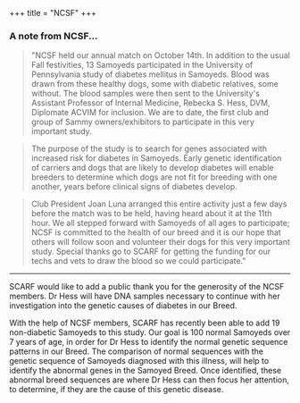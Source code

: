 +++
title = "NCSF"
+++

<div class="heading mb-small">
<h3>A note from NCSF...</h3>
</div>

> "NCSF held our annual match on October 14th. In addition to the usual Fall festivities, 13 Samoyeds participated in the University of Pennsylvania study of diabetes mellitus in Samoyeds. Blood was drawn from these healthy dogs, some with diabetic relatives, some without. The blood samples were then sent to the University's Assistant Professor of Internal Medicine, Rebecka S. Hess, DVM, Diplomate ACVIM for inclusion. We are to date, the first club and group of Sammy owners/exhibitors to participate in this very important study.

> The purpose of the study is to search for genes associated with increased risk for diabetes in Samoyeds. Early genetic identification of carriers and dogs that are likely to develop diabetes will enable breeders to determine which dogs are not fit for breeding with one another, years before clinical signs of diabetes develop.

> Club President Joan Luna arranged this entire activity just a few days before the match was to be held, having heard about it at the 11th hour. We all stepped forward with Samoyeds of all ages to participate; NCSF is committed to the health of our breed and it is our hope that others will follow soon and volunteer their dogs for this very important study. Special thanks go to SCARF for getting the funding for our techs and vets to draw the blood so we could participate."

-----

SCARF would like to add a public thank you for the generosity of the NCSF members. Dr Hess will have DNA samples necessary to continue with her investigation into the genetic causes of diabetes in our Breed.

With the help of NCSF members, SCARF has recently been able to add 19 non-diabetic Samoyeds to this study. Our goal is 100 normal Samoyeds over 7 years of age, in order for Dr Hess to identify the normal genetic sequence patterns in our Breed. The comparison of normal sequences with the genetic sequence of Samoyeds diagnosed with this illness, will help to identify the abnormal genes in the Samoyed Breed. Once identified, these abnormal breed sequences are where Dr Hess can then focus her attention, to determine, if they are the cause of this genetic disease.
